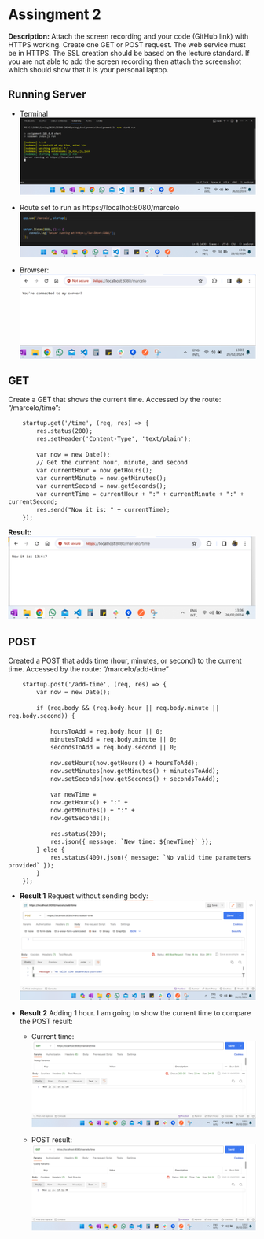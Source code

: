# Assingment 2

**Description:** 
Attach the screen recording and your code (GitHub link) with HTTPS working. Create one GET or POST request.
The web service must be in HTTPS.
The SSL creation should be based on the lecture standard.
If you are not able to add the screen recording then attach the screenshot which should show that it is your personal laptop.

## Running Server
- Terminal
![Running Server](./Screenshots/1.png)


- Route set to run as https://localhot:8080/marcelo
![Route](./Screenshots/2.png)

- Browser:
![Browser](./Screenshots/3.png)

## GET
Create a GET that shows the current time. Accessed by the route: “/marcelo/time”:
```
    startup.get('/time', (req, res) => {
        res.status(200);
        res.setHeader('Content-Type', 'text/plain');
    
        var now = new Date();
        // Get the current hour, minute, and second
        var currentHour = now.getHours();
        var currentMinute = now.getMinutes();
        var currentSecond = now.getSeconds();
        var currentTime = currentHour + ":" + currentMinute + ":" + currentSecond;
        res.send("Now it is: " + currentTime);
    });
```

**Result:**
![GET](./Screenshots/4.png)


## POST
Created a POST that adds time (hour, minutes, or second) to the current time. Accessed by the route: “/marcelo/add-time”

```
    startup.post('/add-time', (req, res) => {
        var now = new Date();
    
        if (req.body && (req.body.hour || req.body.minute || req.body.second)) {
    
            hoursToAdd = req.body.hour || 0;
            minutesToAdd = req.body.minute || 0;
            secondsToAdd = req.body.second || 0;
    
            now.setHours(now.getHours() + hoursToAdd);
            now.setMinutes(now.getMinutes() + minutesToAdd);
            now.setSeconds(now.getSeconds() + secondsToAdd);
    
            var newTime =
            now.getHours() + ":" +
            now.getMinutes() + ":" +
            now.getSeconds();
    
            res.status(200);
            res.json({ message: `New time: ${newTime}` });
        } else {
            res.status(400).json({ message: `No valid time parameters provided` });
        }
    });
```

- **Result 1**
Request without sending body:
![POST no body](./Screenshots/5.png)


- **Result 2**
Adding 1 hour.
    I am going to show the current time to compare the POST result:
    - Current time:
![Current Time](./Screenshots/6.png)

    - POST result:
![POST result](./Screenshots/7.png)

